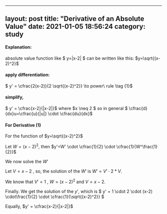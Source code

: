 <script type="text/x-mathjax-config">
    MathJax.Hub.Config({
        tex2jax: {
        skipTags: ['script', 'noscript', 'style', 'textarea', 'pre'],
        inlineMath: [['$','$']]
        }
    });
</script>
<script src="https://cdn.mathjax.org/mathjax/latest/MathJax.js?config=TeX-AMS-MML_HTMLorMML" type="text/javascript">
</script>
---
layout: post
title:  "Derivative of an Absolute Value"
date:   2021-01-05 18:56:24
category: study
---

#### Explanation:
absolute value function like  $ y=|x-2| $
can be written like this: $y=\sqrt{(x-2)^2}$

#### apply differentiation:

$ y' = \cfrac{2(x-2)}{2 \sqrt{(x-2)^2}} \to power\ rule  \tag {1}$

#### simplify,

$ y' = \cfrac{x-2}{|x-2|}$  where $x \neq 2 $
so in general $ \cfrac{d}{dx}u=\cfrac{u}{|u|} \cdot \cfrac{du}{dx}$

#### For Derivative (1)

For the function of  $y=\sqrt{(x-2)^2}$

Let $W=(x-2)^2$, then $y'=W' \cdot \cfrac{1}{2} \cdot \cfrac{1}{W^\frac{1}{2}}$

We now solve the $W'$

Let $V=x-2$ , so, the solution of the $W'$ is $W' = V' \cdot 2 * V$.

We know that $V'=1$ , $W=(x-2)^2$ and $V=x-2$.

Finally. We get the solution of the $y'$, which is
$ y' = 1 \cdot 2 \cdot (x-2) \cdot\frac{1}{2} \cdot \cfrac{1}{\sqrt{(x-2)^2}} $

Equally, $y' = \cfrac{x-2}{|x-2|}$